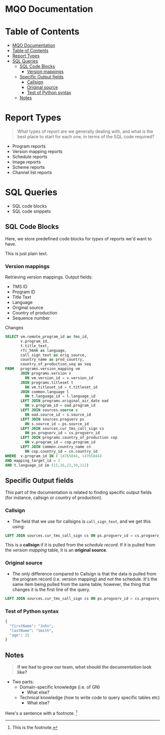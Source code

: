 # MQO Documentation

# Table of Contents
- [MQO Documentation](#mqo-documentation)
- [Table of Contents](#table-of-contents)
- [Report Types](#report-types)
- [SQL Queries](#sql-queries)
  * [SQL Code Blocks](#sql-code-blocks)
    + [Version mappings](#version-mappings)
  * [Specific Output fields](#specific-output-fields)
    + [Callsign](#callsign)
    + [Original source](#original-source)
    + [Test of Python syntax](#test-of-python-syntax)
  * [Notes](#notes)

# Report Types

> What types of report are we generally dealing with, and what is the best place to start for each one, in terms of the SQL code required?

- Program reports
- Version mapping reports
- Schedule reports
- Image reports
- Scheme reports
- Channel list reports

# SQL Queries

- SQL code blocks
- SQL code snippets

## SQL Code Blocks
Here, we store predefined code blocks for _types_ of reports we'd want to have.

This is just plain text.
### Version mappings

Retrieving version mappings.
Output fields:

- TMS ID
- Program ID
- Title Text
- Language
- Original source
- Country of production
- Sequence number

Changes

```SQL
SELECT vm.remote_program_id as tms_id,
       v.program_id,
       t.title_text,
	   rfc_5646 as language,
       call_sign_text as orig_source,
	   country_name as prod_country,
       country_of_production_seq as seq
FROM   programs.version_mapping vm
       JOIN programs.version v
         ON vm.version_id = v.version_id
       JOIN programs.titleset t
         ON vm.titleset_id = t.titleset_id
	   JOIN common.language l
	   	 ON t.language_id = l.language_id
       LEFT JOIN programs.original_air_date oad
         ON v.program_id = oad.program_id
       LEFT JOIN sources.source s
         ON oad.source_id = s.source_id
       LEFT JOIN sources.progserv ps
         ON s.source_id = ps.source_id
       LEFT JOIN sources.cur_tms_call_sign cs
         ON ps.progserv_id = cs.progserv_id
	   LEFT JOIN programs.country_of_production cop
	   	 ON v.program_id = cop.program_id
	   LEFT JOIN common.country_name cn
	   	 ON cop.country_id = cn.country_id
WHERE  v.program_id IN ( 14765844, 14765844)
AND mapping_target_id = 2
AND t.language_id in (15,16,21,30,112)
```

## Specific Output fields
This part of the documentation is related to finding specific output fields (for instance, callsign or country of production).
### Callsign

-   The field that we use for callsigns is `call_sign_text`, and we get this using:

```sql
LEFT JOIN sources.cur_tms_call_sign cs ON ps.progserv_id = cs.progserv_id
```

This is a **callsign** if it is pulled from the _schedule record_. If it is pulled from the _version mapping_ table, it is an **original source**.

### Original source

-   The only difference compared to Callsign is that the data is pulled from the program record (i.e. version mapping) and _not_ the schedule. It's the same item being pulled from the same table; however, the thing that changes it is the first line of the query.

```sql
LEFT JOIN sources.cur_tms_call_sign cs ON ps.progserv_id = cs.progserv_id
```

### Test of Python syntax

```python
{
  "firstName": "John",
  "lastName": "Smith",
  "age": 25
}
```

<a name="notes"></a>

## Notes

> **If we had to grow our team, what should the documentation look like?**

-   Two parts:
    -   Domain-specific knowledge (i.e. of GN)
        -   What else?
    -   Technical knowledge (how to write code to query specific tables etc)
        -   What else?

Here's a sentence with a footnote. [^1]

[^1]: This is the footnote.
